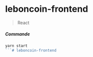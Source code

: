 # leboncoin-frontend

> React  
  

##### Commande
```javascript
yarn start
```# leboncoin-frontend
